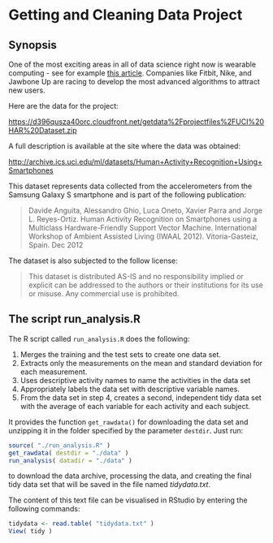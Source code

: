 # Getting and Cleaning Data Project

## Synopsis

One of the most exciting areas in all of data science right now is wearable 
computing - see for example [this article](http://www.insideactivitytracking.com/data-science-activity-tracking-and-the-battle-for-the-worlds-top-sports-brand/).
Companies like Fitbit, Nike, and Jawbone Up are racing to develop the most 
advanced algorithms to attract new users. 

Here are the data for the project:

https://d396qusza40orc.cloudfront.net/getdata%2Fprojectfiles%2FUCI%20HAR%20Dataset.zip

A full description is available at the site where the data was obtained:

http://archive.ics.uci.edu/ml/datasets/Human+Activity+Recognition+Using+Smartphones

This dataset represents data collected from the accelerometers from the Samsung Galaxy S smartphone and is part of the following publication:

> Davide Anguita, Alessandro Ghio, Luca Oneto, Xavier Parra and Jorge L. Reyes-Ortiz.
> Human Activity Recognition on Smartphones using a Multiclass Hardware-Friendly Support Vector Machine.
> International Workshop of Ambient Assisted Living (IWAAL 2012). Vitoria-Gasteiz, Spain. Dec 2012

The dataset is also subjected to the follow license:

> This dataset is distributed AS-IS and no responsibility implied or explicit can be addressed to the authors or their institutions for its use or misuse.
> Any commercial use is prohibited.

## The script run_analysis.R

The R script called `run_analysis.R` does the following:

1. Merges the training and the test sets to create one data set.
2. Extracts only the measurements on the mean and standard deviation for each measurement. 
3. Uses descriptive activity names to name the activities in the data set
4. Appropriately labels the data set with descriptive variable names. 
5. From the data set in step 4, creates a second, independent tidy data set with the average of each variable for each activity and each subject.

It provides the function `get_rawdata()` for downloading the data set and
unzipping it in the folder specified by the parameter `destdir`. Just run:

```r
source( "./run_analysis.R" )
get_rawdata( destdir = "./data" )
run_analysis( datadir = "./data" )
```

to download the data archive, processing the data, and creating the final tidy
data set that will be saved in the file named *tidydata.txt*.

The content of this text file can be visualised in RStudio by entering the
following commands:

```r
tidydata <- read.table( "tidydata.txt" )
View( tidy )
```

